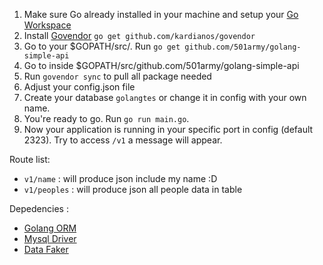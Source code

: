 1. Make sure Go already installed in your machine and setup your [Go Workspace](https://golang.org/doc/code.html#Workspaces)
2. Install [Govendor](https://github.com/kardianos/govendor) `go get github.com/kardianos/govendor`
3. Go to your $GOPATH/src/. Run `go get github.com/501army/golang-simple-api`
4. Go to inside $GOPATH/src/github.com/501army/golang-simple-api
5. Run `govendor sync` to pull all package needed
6. Adjust your config.json file
7. Create your database `golangtes` or change it in config with your own name.
8. You're ready to go. Run `go run main.go`.
9. Now your application is running in your specific port in config (default 2323). Try to access `/v1` a message will appear.

Route list:
* `v1/name` : will produce json include my name :D
* `v1/peoples` : will produce json all people data in table

Depedencies :
- [Golang ORM](https://github.com/jinzhu/gorm)
- [Mysql Driver](https://github.com/go-sql-driver/mysql)
- [Data Faker](https://github.com/bxcodec/faker)